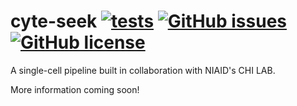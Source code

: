 # cyte-seek [![tests](https://github.com/OpenOmics/cyte-seek/workflows/tests/badge.svg)](https://github.com/OpenOmics/cyte-seek/actions/workflows/main.yaml) [![GitHub issues](https://img.shields.io/github/issues/OpenOmics/cyte-seek?color=brightgreen)](https://github.com/OpenOmics/cyte-seek/issues) [![GitHub license](https://img.shields.io/github/license/OpenOmics/cyte-seek)](https://github.com/OpenOmics/cyte-seek/blob/main/LICENSE)  

A single-cell pipeline built in collaboration with NIAID's CHI LAB.

More information coming soon!
